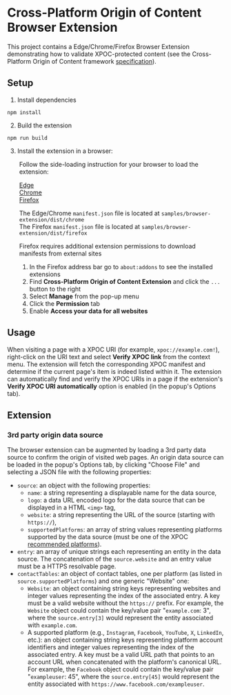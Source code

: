 # Cross-Platform Origin of Content Browser Extension

This project contains a Edge/Chrome/Firefox Browser Extension demonstrating how to validate XPOC-protected content (see the Cross-Platform Origin of Content framework [specification](../doc/xpoc-specification.md)).

## Setup

1. Install dependencies
```
npm install
```

2. Build the extension
```
npm run build
```

3. Install the extension in a browser:  

<div style="padding-left: 2em">
Follow the side-loading instruction for your browser to load the extension:

[Edge](https://learn.microsoft.com/en-us/microsoft-edge/extensions-chromium/getting-started/extension-sideloading)  
[Chrome](https://developer.chrome.com/docs/extensions/mv3/getstarted/development-basics/#load-unpacked)  
[Firefox](https://extensionworkshop.com/documentation/develop/temporary-installation-in-firefox/) 

The Edge/Chrome `manifest.json` file is located at `samples/browser-extension/dist/chrome`  
The Firefox `manifest.json` file is located at `samples/browser-extension/dist/firefox`  

Firefox requires additional extension permissions to download manifests from external sites
1) In the Firefox address bar go to `about:addons` to see the installed extensions
2) Find **Cross-Platform Origin of Content Extension** and click the `...` button to the right
3) Select **Manage** from the pop-up menu
4) Click the **Permission** tab
5) Enable **Access your data for all websites**
</div>

## Usage

When visiting a page with a XPOC URI (for example, `xpoc://example.com!`), right-click on the URI text and select **Verify XPOC link** from the context menu. The extension will fetch the corresponding XPOC manifest and determine if the current page's item is indeed listed within it. The extension can automatically find and verify the XPOC URIs in a page if the extension's **Verify XPOC URI automatically** option is enabled (in the popup's Options tab).

## Extension

### 3rd party origin data source

The browser extension can be augmented by loading a 3rd party data source to confirm the origin of visited web pages. An origin data source can be loaded in the popup's Options tab, by clicking "Choose File" and selecting a JSON file with the following properties:

* `source`: an object with the following properties:
  * `name`: a string representing a displayable name for the data source,
  * `logo`: a data URL encoded logo for the data source that can be displayed in a HTML `<img>` tag,
  * `website`: a string representing the URL of the source (starting with `https://`),
  * `supportedPlatforms`: an array of string values representing platforms supported by the data source (must be one of the XPOC [recommended platforms](../../doc/platforms.md)).
* `entry`: an array of unique strings each representing an entity in the data source. The concatenation of the `source.website` and an entry value must be a HTTPS resolvable page.
* `contactTables`: an object of contact tables, one per platform (as listed in `source.supportedPlatforms`) and one generic "Website" one:
  * `Website`: an object containing string keys representing websites and integer values representing the index of the associated entry. A key must be a valid website without the `https://` prefix. For example, the `Website` object could contain the key/value pair "`example.com`: 3", where the `source.entry[3]` would represent the entity associated with `example.com`.
  * A supported platform (e.g., `Instagram`, `Facebook`, `YouTube`, `X`, `LinkedIn`, etc.): an object containing string keys representing platform account identifiers and integer values representing the index of the associated entry. A key must be a valid URL path that points to an account URL when concatenated with the platform's canonical URL. For example, the `Facebook` object could contain the key/value pair "`exampleuser`: 45", where the `source.entry[45]` would represent the entity associated with `https://www.facebook.com/exampleuser`.